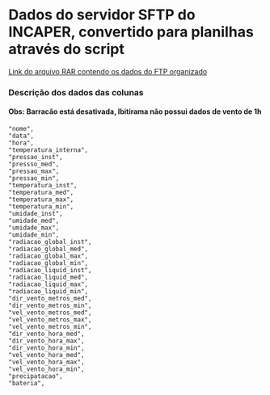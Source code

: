 # Dados do servidor SFTP do INCAPER, convertido para planilhas através do script

[Link do arquivo RAR contendo os dados do FTP organizado](https://drive.google.com/file/d/185oiYJW-b5ySdy69GiQzTKiCWopYaujt/view?usp=sharing)

### Descrição dos dados das colunas

#### Obs: Barracão está desativada, Ibitirama não possui dados de vento de 1h

    "nome",
    "data",
    "hora",
    "temperatura_interna",
    "pressao_inst",
    "pressso_med",
    "pressao_max",
    "pressao_min",
    "temperatura_inst",
    "temperatura_med",
    "temperatura_max",
    "temperatura_min",
    "umidade_inst",
    "umidade_med",
    "umidade_max",
    "umidade_min",
    "radiacao_global_inst",
    "radiacao_global_med",
    "radiacao_global_max",
    "radiacao_global_min",
    "radiacao_liquid_inst",
    "radiacao_liquid_med",
    "radiacao_liquid_max",
    "radiacao_liquid_min",
    "dir_vento_metros_med",
    "dir_vento_metros_min",
    "vel_vento_metros_med",
    "vel_vento_metros_max",
    "vel_vento_metros_min",
    "dir_vento_hora_med",
    "dir_vento_hora_max",
    "dir_vento_hora_min",
    "vel_vento_hora_med",
    "vel_vento_hora_max",
    "vel_vento_hora_min",
    "precipatacao",
    "bateria",
